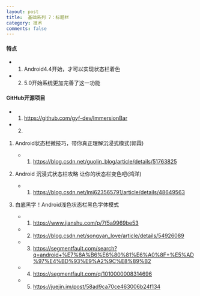 ```yaml
---
layout: post
title:  基础系列 7：标题栏
category: 技术
comments: false
---
```

 
#### 特点

* 1. Android4.4开始，才可以实现状态栏着色
* 2. 5.0开始系统更加完善了这一功能

#### GitHub开源项目

* 1. <https://github.com/gyf-dev/ImmersionBar>
* 2. 

 
 1. Android状态栏微技巧，带你真正理解沉浸式模式(郭霖)
	* 1. <https://blog.csdn.net/guolin_blog/article/details/51763825>
 
 2. Android 沉浸式状态栏攻略 让你的状态栏变色吧(鸿洋)
    * 1. <https://blog.csdn.net/lmj623565791/article/details/48649563>
 
 3. 白底黑字！Android浅色状态栏黑色字体模式
    * 1. <https://www.jianshu.com/p/7f5a9969be53>
    * 2. <https://blog.csdn.net/songyan_love/article/details/54926089>
    * 3. <https://segmentfault.com/search?q=android+%E7%8A%B6%E6%80%81%E6%A0%8F+%E5%AD%97%E4%BD%93%E9%A2%9C%E8%89%B2>
    * 4. <https://segmentfault.com/q/1010000008314696>
    * 5. <https://juejin.im/post/58ad9ca70ce463006b24f134>
    
 
 
 
 
 
 
 
 
 
 
 
 
 
 
 
 
 
 
 
 
 
 